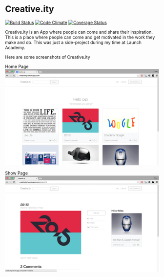 Creative.ity
======

[![Build Status](https://travis-ci.org/chanhpark/creative.ity.svg?branch=master)](https://travis-ci.org/chanhpark/creative.ity) 
[![Code Climate](https://codeclimate.com/github/chanhpark/creative.ity/badges/gpa.svg)](https://codeclimate.com/github/chanhpark/creative.ity)
[![Coverage Status](https://coveralls.io/repos/chanhpark/creative.ity/badge.png?branch=master)](https://coveralls.io/r/chanhpark/creative.ity?branch=master)

Creative.ity is an App where people can come and share their inspiration. This is a place where people can come and get motivated in the work they make and do. This was just a side-project during my time at Launch Academy.

Here are some screenshots of Creative.ity

Home Page
![alt tag](index.png)

Show Page
![alt tag](show.png)
